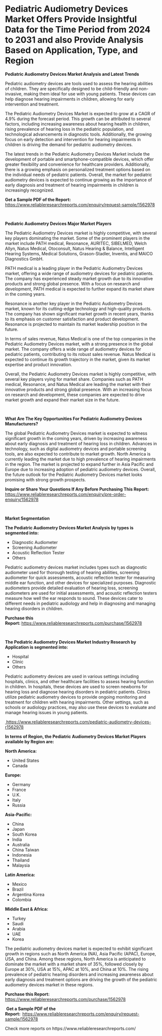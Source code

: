 <p><h1>Pediatric Audiometry Devices Market Offers Provide Insightful Data for the Time Period from 2024 to 2031 and also Provide Analysis Based on Application, Type, and Region</h1></p><p><strong>Pediatric Audiometry Devices Market Analysis and Latest Trends</strong></p>
<p><p>Pediatric audiometry devices are tools used to assess the hearing abilities of children. They are specifically designed to be child-friendly and non-invasive, making them ideal for use with young patients. These devices can help diagnose hearing impairments in children, allowing for early intervention and treatment.</p><p>The Pediatric Audiometry Devices Market is expected to grow at a CAGR of 4.9% during the forecast period. This growth can be attributed to several factors, including increasing awareness about hearing health in children, rising prevalence of hearing loss in the pediatric population, and technological advancements in diagnostic tools. Additionally, the growing focus on early detection and intervention for hearing impairments in children is driving the demand for pediatric audiometry devices.</p><p>The latest trends in the Pediatric Audiometry Devices Market include the development of portable and smartphone-compatible devices, which offer greater flexibility and convenience for healthcare providers. Additionally, there is a growing emphasis on personalized treatment options based on the individual needs of pediatric patients. Overall, the market for pediatric audiometry devices is expected to continue growing as the importance of early diagnosis and treatment of hearing impairments in children is increasingly recognized.</p></p>
<p><strong>Get a Sample PDF of the Report:&nbsp;</strong> <a href="https://www.reliableresearchreports.com/enquiry/request-sample/1562978">https://www.reliableresearchreports.com/enquiry/request-sample/1562978</a></p>
<p>&nbsp;</p>
<p><strong>Pediatric Audiometry Devices Major Market Players</strong></p>
<p><p>The Pediatric Audiometry Devices market is highly competitive, with several key players dominating the market. Some of the prominent players in the market include PATH medical, Resonance, AURITEC, SIBELMED, Welch Allyn, Natus Medical, Otoconsult, Natus Hearing & Balance, Intelligent Hearing Systems, Medical Solutions, Grason-Stadler, Inventis, and MAICO Diagnostics GmbH.</p><p>PATH medical is a leading player in the Pediatric Audiometry Devices market, offering a wide range of audiometry devices for pediatric patients. The company has experienced steady market growth due to its innovative products and strong global presence. With a focus on research and development, PATH medical is expected to further expand its market share in the coming years.</p><p>Resonance is another key player in the Pediatric Audiometry Devices market, known for its cutting-edge technology and high-quality products. The company has shown significant market growth in recent years, thanks to its emphasis on customer satisfaction and product development. Resonance is projected to maintain its market leadership position in the future.</p><p>In terms of sales revenue, Natus Medical is one of the top companies in the Pediatric Audiometry Devices market, with a strong presence in the global market. The company offers a wide range of audiometry devices for pediatric patients, contributing to its robust sales revenue. Natus Medical is expected to continue its growth trajectory in the market, given its market expertise and product innovation.</p><p>Overall, the Pediatric Audiometry Devices market is highly competitive, with several key players vying for market share. Companies such as PATH medical, Resonance, and Natus Medical are leading the market with their innovative products and strong global presence. With an increasing focus on research and development, these companies are expected to drive market growth and expand their market size in the future.</p></p>
<p>&nbsp;</p>
<p><strong>What Are The Key Opportunities For Pediatric Audiometry Devices Manufacturers?</strong></p>
<p><p>The global Pediatric Audiometry Devices market is expected to witness significant growth in the coming years, driven by increasing awareness about early diagnosis and treatment of hearing loss in children. Advances in technology, such as digital audiometry devices and portable screening tools, are also expected to contribute to market growth. North America is currently leading the market due to high prevalence of hearing impairments in the region. The market is projected to expand further in Asia Pacific and Europe due to increasing adoption of pediatric audiometry devices. Overall, the future outlook for the Pediatric Audiometry Devices market looks promising with strong growth prospects.</p></p>
<p><strong>Inquire or Share Your Questions If Any Before Purchasing This Report:</strong> <a href="https://www.reliableresearchreports.com/enquiry/pre-order-enquiry/1562978">https://www.reliableresearchreports.com/enquiry/pre-order-enquiry/1562978</a></p>
<p>&nbsp;</p>
<p><strong>Market Segmentation</strong></p>
<p><strong>The Pediatric Audiometry Devices Market Analysis by types is segmented into:</strong></p>
<p><ul><li>Diagnostic Audiometer</li><li>Screening Audiometer</li><li>Acoustic Reflection Tester</li><li>Others</li></ul></p>
<p><p>Pediatric audiometry devices market includes types such as diagnostic audiometer used for thorough testing of hearing abilities, screening audiometer for quick assessments, acoustic reflection tester for measuring middle ear function, and other devices for specialized purposes. Diagnostic audiometers provide detailed evaluation of hearing loss, screening audiometers are used for initial assessments, and acoustic reflection testers measure how well the ear responds to sound. These devices cater to different needs in pediatric audiology and help in diagnosing and managing hearing disorders in children.</p></p>
<p><strong>Purchase this Report:&nbsp;</strong><a href="https://www.reliableresearchreports.com/purchase/1562978">https://www.reliableresearchreports.com/purchase/1562978</a></p>
<p>&nbsp;</p>
<p><strong>The Pediatric Audiometry Devices Market Industry Research by Application is segmented into:</strong></p>
<p><ul><li>Hospital</li><li>Clinic</li><li>Others</li></ul></p>
<p><p>Pediatric audiometry devices are used in various settings including hospitals, clinics, and other healthcare facilities to assess hearing function in children. In hospitals, these devices are used to screen newborns for hearing loss and diagnose hearing disorders in pediatric patients. Clinics utilize pediatric audiometry devices to provide ongoing monitoring and treatment for children with hearing impairments. Other settings, such as schools or audiology practices, may also use these devices to evaluate and manage hearing issues in young patients.</p></p>
<p><a href="https://www.reliableresearchreports.com/pediatric-audiometry-devices-r1562978">&nbsp;https://www.reliableresearchreports.com/pediatric-audiometry-devices-r1562978</a></p>
<p><strong>In terms of Region, the Pediatric Audiometry Devices Market Players available by Region are:</strong></p>
<p>
    <p> <strong> North America: </strong>
        <ul>
            <li>United States</li>
            <li>Canada</li>
        </ul>
        </p> 
    <p> <strong> Europe: </strong>
        <ul>
            <li>Germany</li>
            <li>France</li>
            <li>U.K.</li>
            <li>Italy</li>
            <li>Russia</li>
        </ul>
        </p> 
    <p> <strong> Asia-Pacific: </strong>
        <ul>
            <li>China</li>
            <li>Japan</li>
            <li>South Korea</li>
            <li>India</li>
            <li>Australia</li>
            <li>China Taiwan</li>
            <li>Indonesia</li>
            <li>Thailand</li>
            <li>Malaysia</li>
        </ul>
        </p> 
    <p> <strong> Latin America: </strong>
        <ul>
            <li>Mexico</li>
            <li>Brazil</li>
            <li>Argentina Korea</li>
            <li>Colombia</li>
        </ul>
        </p> 
    <p> <strong> Middle East & Africa: </strong>
        <ul>
            <li>Turkey</li>
            <li>Saudi</li>
            <li>Arabia</li>
            <li>UAE</li>
            <li>Korea</li>
        </ul>
    </p>
    </p>
<p><p>The pediatric audiometry devices market is expected to exhibit significant growth in regions such as North America (NA), Asia Pacific (APAC), Europe, USA, and China. Among these regions, North America is anticipated to dominate the market with a market share of 35%, followed closely by Europe at 30%, USA at 15%, APAC at 10%, and China at 10%. The rising prevalence of pediatric hearing disorders and increasing awareness about early diagnosis and treatment options are driving the growth of the pediatric audiometry devices market in these regions.</p></p>
<p><strong>Purchase this Report: </strong><a href="https://www.reliableresearchreports.com/purchase/1562978">https://www.reliableresearchreports.com/purchase/1562978</a></p>
<p>&nbsp;<strong>Get a Sample PDF of the Report:&nbsp;&nbsp;</strong><a href="https://www.reliableresearchreports.com/enquiry/request-sample/1562978">https://www.reliableresearchreports.com/enquiry/request-sample/1562978</a></p>
<p><strong></strong></p>
<p>Check more reports on https://www.reliableresearchreports.com/</p>